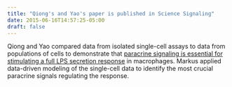 ```yaml
---
title: "Qiong's and Yao's paper is published in Science Signaling"
date: 2015-06-16T14:57:25-05:00
draft: false
---
```


Qiong and Yao compared data from isolated single-cell assays to data from
populations of cells to demonstrate that [paracrine signaling is essential for
stimulating a full LPS secretion
response](https://stke.sciencemag.org/content/8/381/ra59) in macrophages.
Markus applied data-driven modeling of the single-cell data to identify the
most crucial paracrine signals regulating the response.
